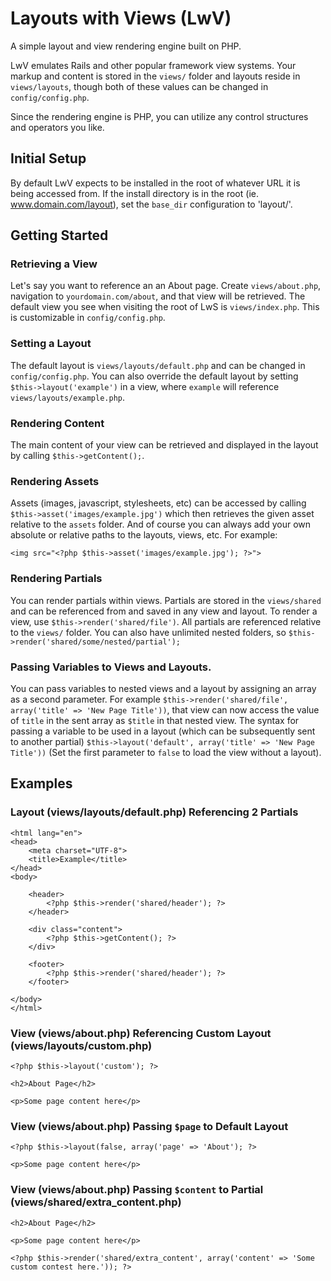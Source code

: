 # Layouts with Views (LwV)
A simple layout and view rendering engine built on PHP.

LwV emulates Rails and other popular framework view systems. Your markup and content is stored in the `views/` folder and layouts reside in `views/layouts`, though both of these values can be changed in `config/config.php`.

Since the rendering engine is PHP, you can utilize any control structures and operators you like.

## Initial Setup

By default LwV expects to be installed in the root of whatever URL it is being accessed from. If the install directory is in the root (ie. www.domain.com/layout), set the `base_dir` configuration to 'layout/'.

## Getting Started

### Retrieving a View
Let's say you want to reference an an About page. Create `views/about.php`, navigation to `yourdomain.com/about`, and that view will be retrieved. The default view you see when visiting the root of LwS is `views/index.php`. This is customizable in `config/config.php`.

### Setting a Layout
The default layout is `views/layouts/default.php` and can be changed in `config/config.php`. You can also override the default layout by setting `$this->layout('example')` in a view, where `example` will reference `views/layouts/example.php`.

### Rendering Content
The main content of your view can be retrieved and displayed in the layout by calling `$this->getContent();`.

### Rendering Assets
Assets (images, javascript, stylesheets, etc) can be accessed by calling `$this->asset('images/example.jpg')` which then retrieves the given asset relative to the `assets` folder. And of course you can always add your own absolute or relative paths to the layouts, views, etc. For example:

    <img src="<?php $this->asset('images/example.jpg'); ?>">

### Rendering Partials
You can render partials within views. Partials are stored in the `views/shared` and can be referenced from and saved in any view and layout. To render a view, use `$this->render('shared/file')`. All partials are referenced relative to the `views/` folder. You can also have unlimited nested folders, so `$this->render('shared/some/nested/partial');`

### Passing Variables to Views and Layouts.
You can pass variables to nested views and a layout by assigning an array as a second parameter. For example `$this->render('shared/file', array('title' => 'New Page Title'))`, that view can now access the value of `title` in the sent array as `$title` in that nested view. The syntax for passing a variable to be used in a layout (which can be subsequently sent to another partial) `$this->layout('default', array('title' => 'New Page Title'))` (Set the first parameter to `false` to load the view without a layout).

## Examples
### Layout (views/layouts/default.php) Referencing 2 Partials
    <html lang="en">
    <head>
        <meta charset="UTF-8">
        <title>Example</title>
    </head>
    <body>

        <header>
            <?php $this->render('shared/header'); ?>
        </header>

        <div class="content">
            <?php $this->getContent(); ?>
        </div>

        <footer>
            <?php $this->render('shared/header'); ?>
        </footer>

    </body>
    </html>

### View (views/about.php) Referencing Custom Layout (views/layouts/custom.php)
    <?php $this->layout('custom'); ?>

    <h2>About Page</h2>

    <p>Some page content here</p>


### View (views/about.php) Passing `$page` to Default Layout
    <?php $this->layout(false, array('page' => 'About'); ?>

    <p>Some page content here</p>


### View (views/about.php) Passing `$content` to Partial (views/shared/extra_content.php)
    <h2>About Page</h2>

    <p>Some page content here</p>

    <?php $this->render('shared/extra_content', array('content' => 'Some custom contest here.')); ?>

